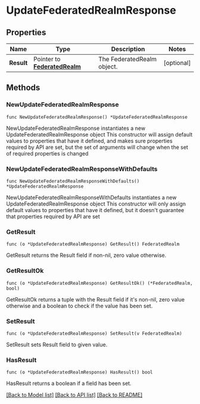 # UpdateFederatedRealmResponse

## Properties

Name | Type | Description | Notes
------------ | ------------- | ------------- | -------------
**Result** | Pointer to [**FederatedRealm**](FederatedRealm.md) | The FederatedRealm object. | [optional] 

## Methods

### NewUpdateFederatedRealmResponse

`func NewUpdateFederatedRealmResponse() *UpdateFederatedRealmResponse`

NewUpdateFederatedRealmResponse instantiates a new UpdateFederatedRealmResponse object
This constructor will assign default values to properties that have it defined,
and makes sure properties required by API are set, but the set of arguments
will change when the set of required properties is changed

### NewUpdateFederatedRealmResponseWithDefaults

`func NewUpdateFederatedRealmResponseWithDefaults() *UpdateFederatedRealmResponse`

NewUpdateFederatedRealmResponseWithDefaults instantiates a new UpdateFederatedRealmResponse object
This constructor will only assign default values to properties that have it defined,
but it doesn't guarantee that properties required by API are set

### GetResult

`func (o *UpdateFederatedRealmResponse) GetResult() FederatedRealm`

GetResult returns the Result field if non-nil, zero value otherwise.

### GetResultOk

`func (o *UpdateFederatedRealmResponse) GetResultOk() (*FederatedRealm, bool)`

GetResultOk returns a tuple with the Result field if it's non-nil, zero value otherwise
and a boolean to check if the value has been set.

### SetResult

`func (o *UpdateFederatedRealmResponse) SetResult(v FederatedRealm)`

SetResult sets Result field to given value.

### HasResult

`func (o *UpdateFederatedRealmResponse) HasResult() bool`

HasResult returns a boolean if a field has been set.


[[Back to Model list]](../README.md#documentation-for-models) [[Back to API list]](../README.md#documentation-for-api-endpoints) [[Back to README]](../README.md)


